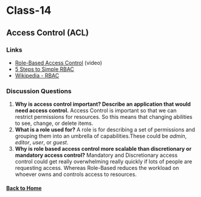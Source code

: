 # Class-14
## Access Control (ACL)


### Links
- [Role-Based Access Control](https://www.youtube.com/watch?v=C4NP8Eon3cA) (video)
- [5 Steps to Simple RBAC](https://www.csoonline.com/article/3060780/5-steps-to-simple-role-based-access-control.html)
- [Wikipedia - RBAC](https://en.wikipedia.org/wiki/Role-based_access_control)


### Discussion Questions
1. **Why is access control important? Describe an application that would need access control.** Access Control is important so that we can restrict permissions for resources. So this means that changing abilities to see, change, or delete items.
2. **What is a role used for?** A role is for describing a set of permissions and grouping them into an umbrella of capabilities.These could be _admin_, _editor_, _user_, or _guest_.
3. **Why is role based access control more scalable than discretionary or mandatory access control?** Mandatory and Discretionary access control could get really overwhelming really quickly if lots of people are requesting access. Whereas Role-Based reduces the workload on whoever owns and controls access to resources.


#### [Back to Home](README.md)